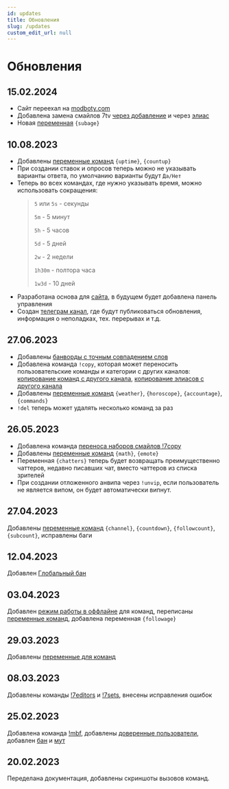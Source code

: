 ```yaml
---
id: updates
title: Обновления
slug: /updates
custom_edit_url: null
---
```


# Обновления

## 15.02.2024
- Сайт переехал на [modboty.com](https://modboty.com)
- Добавлена замена смайлов 7tv [через добавление](7tv/add.md) и через [элиас](7tv/alias.md)
- Новая [переменная](commands/variables.md) `{subage}`

## 10.08.2023
- Добавлены [переменные команд](commands/variables.md) `{uptime}`, `{countup}`
- При создании ставок и опросов теперь можно не указывать варианты ответа, по умолчанию варианты будут `Да/Нет`
- Теперь во всех командах, где нужно указывать время, можно использовать сокращения:
    > `5` или `5s` - секунды
    >
    > `5m` - 5 минут
    > 
    > `5h` - 5 часов
    >
    > `5d` - 5 дней
    >
    > `2w` - 2 недели
    >
    > `1h30m` - полтора часа
    >
    > `1w3d` - 10 дней
- Разработана основа для [сайта](https://modboty.com), в будущем будет добавлена панель управления
- Создан [телеграм канал](https://t.me/modboty), где будут публиковаться обновления, информация о неполадках, тех. перерывах и т.д.

## 27.06.2023
- Добавлены [банворды с точным совпадением слов](banwords.md#банворды-с-точным-совпадением-слов)
- Добавлена команда `!copy`, которая может переносить пользовательские команды и категории с других каналов: [копирование команд с другого канала](commands/index.md#копирование-команд-с-другого-канала),  [копирование элиасов с другого канала](commands/index.md#копирование-команд-с-другого-канала)
- Добавлены [переменные команд](commands/variables.md) `{weather}`, `{horoscope}`, `{accountage}`, `{commands}`
- `!del` теперь может удалять несколько команд за раз


## 26.05.2023
- Добавлена команда [переноса наборов смайлов !7copy](7tv/copy.md)
- Добавлены [переменные команд](commands/variables.md) `{math}`, `{emote}`
- Переменная `{chatters}` теперь будет возвращать преимущественно чаттеров, недавно писавших чат, вместо чаттеров из списка зрителей
- При создании отложенного анвипа через `!unvip`, если пользователь не является випом, он будет автоматически випнут.


## 27.04.2023
Добавлены [переменные команд](commands/variables.md) `{channel}`, `{countdown}`, `{followcount}`, `{subcount}`, исправлены баги

## 12.04.2023
Добавлен [Глобальный бан](global_ban/index.md)

## 03.04.2023
Добавлен [режим работы в оффлайне](commands/index.md#режим-работы-в-оффлайне) для команд, переписаны [переменные команд](commands/variables.md), добавлена переменная `{followage}`

## 29.03.2023
Добавлены [переменные для команд](commands/variables.md)

## 08.03.2023
Добавлены команды [!7editors](7tv/editor.md#просмотр-редакторов) и [!7sets](7tv/set.md#просмотр-наборов), внесены исправления ошибок

## 25.02.2023
Добавлена команда [!mbf](massban.md#бан-новых-пользователей), добавлены [доверенные пользователи](trusted-users.md), добавлен [бан](other.md#бан) и [мут](other.md#мут)

## 20.02.2023
Переделана документация, добавлены скриншоты вызовов команд.